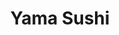 ---
layout: place
title: "Yama Sushi"
permalink: /utah/park-city/yama-sushi.html
stateAbbr: UT
stateName: Utah
cityName: Park City
seo:
  name: "Yama Sushi"
  type: Restaurant
  links: null
description: "Looking for sushi in Park City, Utah? Check out Yama Sushi for a delightful Japanese dining experience. Enjoy a variety of sushi and other dishes in a welcom..."
place_id: ChIJAQBAOf1yUocReb8aTyEz2fs
photos:
  - name: >-
      places/ChIJAQBAOf1yUocReb8aTyEz2fs/photos/AeeoHcIkvfHbL9J6Ew0e2PkeLefPQmH5He6EVUtli8pbn6iHY8yW5gGYRfSLt9_0UufYfVckfzcSC6veIdQGwIRS3L3mkokQOlHCT8y7XQcI71cOYyXf1BICGmBCLxIhFj1AbkyNrnoLTV9DbMTdLbfbE5u56oHAkEejGXS7KMKQWLMUUGSNi0rNtaWKtEm9v36mAIsrhfBhuSRG2r3si0HmB-ot6Ei6BywsaeCwIbLLzF4NbmR5yNtZeq-CwjYhHZAvnxQ9ktyuI_FrXlD0EO_I9d_qho0CKFB7uNQ9UoekPbh3IA
    widthPx: 1402
    heightPx: 900
    authorAttributions:
      - displayName: Yama Sushi
        uri: https://maps.google.com/maps/contrib/104080573880635958533
        photoUri: >-
          https://lh3.googleusercontent.com/a-/ALV-UjXGONguOkgVcIQc4_dEju_PJQaTwpMeH8zUoqPBnY0xpVYw6zh7=s100-p-k-no-mo
    flagContentUri: >-
      https://www.google.com/local/imagery/report/?cb_client=maps_api_places.places_api&image_key=!1e10!2sAF1QipPc-lgH6fzrNc0oJ_Y1e01Zsn1Dht6jtI_zmQnf&hl=en-US
    googleMapsUri: >-
      https://www.google.com/maps/place//data=!3m4!1e2!3m2!1sAF1QipPc-lgH6fzrNc0oJ_Y1e01Zsn1Dht6jtI_zmQnf!2e10!4m2!3m1!1s0x875272fd39400001:0xfbd933214f1abf79
  - name: >-
      places/ChIJAQBAOf1yUocReb8aTyEz2fs/photos/AeeoHcJPhlSkYrsQS8RBHJx9VoRnuNinOYwxAhrv3lgVmYN9md28Ovc1w-lf6cP1DtAhYsVMFLOmrhvi5PsNXFHSeZTq62nV-M3CEmY4JpfmgQdlx-MZRIkQcDE1-U8-ZKys75qUgVxrygtSSiDMZyqvmLbGW47KdYRYE7sM4XnXeYQmsQ0WIafn6JHL1W0O7bQ8Ugng6njMchZSD5qZuQEXsijyVD0IRUwlXSqAXNLo7bcVY5yAhdO41qi9AEheb9xfoLpX_uYl2P4cL8sQ6cw6Rl4NVcOp_raIgfw9qMT6X-llsg
    widthPx: 1199
    heightPx: 840
    authorAttributions:
      - displayName: Yama Sushi
        uri: https://maps.google.com/maps/contrib/104080573880635958533
        photoUri: >-
          https://lh3.googleusercontent.com/a-/ALV-UjXGONguOkgVcIQc4_dEju_PJQaTwpMeH8zUoqPBnY0xpVYw6zh7=s100-p-k-no-mo
    flagContentUri: >-
      https://www.google.com/local/imagery/report/?cb_client=maps_api_places.places_api&image_key=!1e10!2sAF1QipMR6371iF6Q2HtChzbFkveuyROhYv0JRrkrT_Ox&hl=en-US
    googleMapsUri: >-
      https://www.google.com/maps/place//data=!3m4!1e2!3m2!1sAF1QipMR6371iF6Q2HtChzbFkveuyROhYv0JRrkrT_Ox!2e10!4m2!3m1!1s0x875272fd39400001:0xfbd933214f1abf79
  - name: >-
      places/ChIJAQBAOf1yUocReb8aTyEz2fs/photos/AeeoHcLz1QOtj68OiKwpnccdOTu21PRdqP7RdURRmiGBwGGXGUrS7YQqhjuF4Ca33M0MqKPCL75SK8RvgIUNEfQYVge2HN8ZxpCoJnHPPFaR0xdw5hidj_mmkNu6lEegup2slMmPuan-GhjUo8uXpQNtNPDRoJBMg6Ka1UGPH7LFYxwXylc7xfzWrNrHd051EHSPeNMjcYE_noC9CCw13wfMAljPTncEQ2F1xo4q5wq4kqyTb_CctwHHntP7ydYUrr89EnK8LNUWAr52XLfLIDtQvphMMAXCGNbX4PlBo1fvm6ueEQ
    widthPx: 1399
    heightPx: 900
    authorAttributions:
      - displayName: Yama Sushi
        uri: https://maps.google.com/maps/contrib/104080573880635958533
        photoUri: >-
          https://lh3.googleusercontent.com/a-/ALV-UjXGONguOkgVcIQc4_dEju_PJQaTwpMeH8zUoqPBnY0xpVYw6zh7=s100-p-k-no-mo
    flagContentUri: >-
      https://www.google.com/local/imagery/report/?cb_client=maps_api_places.places_api&image_key=!1e10!2sAF1QipN4ngmeSwe5vJB4wLJ6zRoozVEqgaUUXAs910JX&hl=en-US
    googleMapsUri: >-
      https://www.google.com/maps/place//data=!3m4!1e2!3m2!1sAF1QipN4ngmeSwe5vJB4wLJ6zRoozVEqgaUUXAs910JX!2e10!4m2!3m1!1s0x875272fd39400001:0xfbd933214f1abf79
  - name: >-
      places/ChIJAQBAOf1yUocReb8aTyEz2fs/photos/AeeoHcIHPqnD8OEOe7GTnfFBDLgOeD3ZPrNl9ltJFo5JiBSs6C7jJme2flZSctYnGzQsdvBxbPIW-f5rqhfAGq9xmQQdwB_Lkoo0wn17jFEOE2n56tcMmo0U_ZQJE4_JVbRTJTPkgoMs-cWv9niWemTdWHyXBCq2CPhwYrmzfTbnCo0EQedpnUtpevMItyqyJnKGCtNIQaBKN9n1zGY2XVVDKCsIFuVtaFdlhwsnbOZYpo7YXg7nanz8wxqvT8hBSt9mE4C6xJyRmaV15aDGQFJKN3-l0rq8pl_rDcHcAKhTI4Raew
    widthPx: 4800
    heightPx: 3204
    authorAttributions:
      - displayName: Yama Sushi
        uri: https://maps.google.com/maps/contrib/104080573880635958533
        photoUri: >-
          https://lh3.googleusercontent.com/a-/ALV-UjXGONguOkgVcIQc4_dEju_PJQaTwpMeH8zUoqPBnY0xpVYw6zh7=s100-p-k-no-mo
    flagContentUri: >-
      https://www.google.com/local/imagery/report/?cb_client=maps_api_places.places_api&image_key=!1e10!2sAF1QipOjWx6hBYGcICMZEOVhltoVh6XCTjBuZ6LC4LPx&hl=en-US
    googleMapsUri: >-
      https://www.google.com/maps/place//data=!3m4!1e2!3m2!1sAF1QipOjWx6hBYGcICMZEOVhltoVh6XCTjBuZ6LC4LPx!2e10!4m2!3m1!1s0x875272fd39400001:0xfbd933214f1abf79
  - name: >-
      places/ChIJAQBAOf1yUocReb8aTyEz2fs/photos/AeeoHcKCQD6tuiNiMFvVw7HtSEz7t5LHFGl6tKYkgb3DePAj3CzGSOVsp1fZ4VtEm41X5-fWhaaLfUb3UFZVMkXuQ_-yyiafXicenh0db8XtLcE3P6J9WlWKcD6niKW9PPtjQR-kikNj4Bu0YeaYq2MlFBmsDtV9zuZBgInzdGz3yGaE05wqV5HpF9qakjULPfi95h9O6ZnpZqj0sJdXJhjNr01cZZgZH_spxLTPaGeD_JWOCk0WB9wCxYBaBF7u72QtcCwnF35t8-W-VUstHKq8Z9NiuHZyfVxMskjbw_I0UdvO2g
    widthPx: 2026
    heightPx: 3514
    authorAttributions:
      - displayName: Yama Sushi
        uri: https://maps.google.com/maps/contrib/104080573880635958533
        photoUri: >-
          https://lh3.googleusercontent.com/a-/ALV-UjXGONguOkgVcIQc4_dEju_PJQaTwpMeH8zUoqPBnY0xpVYw6zh7=s100-p-k-no-mo
    flagContentUri: >-
      https://www.google.com/local/imagery/report/?cb_client=maps_api_places.places_api&image_key=!1e10!2sAF1QipOanv7MU7gtbLkKxeUiJkmSK41zfRjgWVmn8mm7&hl=en-US
    googleMapsUri: >-
      https://www.google.com/maps/place//data=!3m4!1e2!3m2!1sAF1QipOanv7MU7gtbLkKxeUiJkmSK41zfRjgWVmn8mm7!2e10!4m2!3m1!1s0x875272fd39400001:0xfbd933214f1abf79
  - name: >-
      places/ChIJAQBAOf1yUocReb8aTyEz2fs/photos/AeeoHcJ2SuBSXr5WuAoE_He2cN29E_vtv_TwuMMQiajeVWXKW63mFFv5LFENgqRkXt2YvCfnhFkrTISrzaQtXEuVuLEsImmnwGadoDEkkUR1wnXJrgt8X2LzIfGkaWJ7dAR8MGJId7-yUBJeC4usB5mphH1JzewXQkEWTkMNtKtejPVb0E-8ylp0QbYjGdvEQ7ptbmIdIp8OW2unAIQqGmBL1glla6iFWjPEepkux7ykwqAocteOOxx-HQmwJ-RKg3nlXoeAzZlKDZNZ-dW2tLpxjwEoPO4DobT_uYO7W25YQH1BfQ
    widthPx: 3600
    heightPx: 4800
    authorAttributions:
      - displayName: Yama Sushi
        uri: https://maps.google.com/maps/contrib/104080573880635958533
        photoUri: >-
          https://lh3.googleusercontent.com/a-/ALV-UjXGONguOkgVcIQc4_dEju_PJQaTwpMeH8zUoqPBnY0xpVYw6zh7=s100-p-k-no-mo
    flagContentUri: >-
      https://www.google.com/local/imagery/report/?cb_client=maps_api_places.places_api&image_key=!1e10!2sAF1QipMAg-1Vlvu3AG977FD5FerQLTukAmcQ772x-8uV&hl=en-US
    googleMapsUri: >-
      https://www.google.com/maps/place//data=!3m4!1e2!3m2!1sAF1QipMAg-1Vlvu3AG977FD5FerQLTukAmcQ772x-8uV!2e10!4m2!3m1!1s0x875272fd39400001:0xfbd933214f1abf79
  - name: >-
      places/ChIJAQBAOf1yUocReb8aTyEz2fs/photos/AeeoHcITZAqkk9NjnDIpowE3SDlBZHqqyVUf2MKHVbwxY1CUoUM8emYJYr7vcWuGyOlwS8stRJF4Z0-kab3eXfgtTcsRDtzffnbwJjH7Ul6k0EOMOi49sn7Zm0rg7kp6fpYMcYc4L83BkXi4W8Y5xZAJIHRdWbAVtXSUiEsiK6jAtpQYlS-uDa9Zdmg2EMy9OmL7PMJkg9IyOIhHnXXKwbW2162VALWa9s97yr-SdkeAdV-1uI5iD9tIMj_8AAPyPLZApioneo49bXESwDJaddoKdMVs5_KKErFCxDf2nvLFftmGZM737p5MPKs7lLVXKnNtB1YObT83qkdoNHosVnEOqeK1hLHo13Rcr5ijSLCPWIL_PbbLhrKczn6qlI9D0wIIqq_glaMI9Y8XPs66bV2HTEouJ1w1khCWlJL4QBQWnpvLOnZN
    widthPx: 3024
    heightPx: 4032
    authorAttributions:
      - displayName: Vonnie
        uri: https://maps.google.com/maps/contrib/116678335219662213938
        photoUri: >-
          https://lh3.googleusercontent.com/a-/ALV-UjXy0MAJ-HwdfeLwBula7nBqUH8vfBkMU7eRSD3cD7ApamgRqCvj=s100-p-k-no-mo
    flagContentUri: >-
      https://www.google.com/local/imagery/report/?cb_client=maps_api_places.places_api&image_key=!1e10!2sCIHM0ogKEICAgICutIHy7wE&hl=en-US
    googleMapsUri: >-
      https://www.google.com/maps/place//data=!3m4!1e2!3m2!1sCIHM0ogKEICAgICutIHy7wE!2e10!4m2!3m1!1s0x875272fd39400001:0xfbd933214f1abf79
  - name: >-
      places/ChIJAQBAOf1yUocReb8aTyEz2fs/photos/AeeoHcJO7z4OpXo68iritZcDgmnb4wXrCrKyzLfG080-7Kti180TIA_nDcCMva98A_Uw3eRMUZUlIeNi1m3wRvN3V6c-VlHlu51PzB7Ymh3opd2jzjVFB2mY3t-zw0fksOQBj4PtsOmmlTauPAkPjpDmGv0dizwToYlg3Gg4PdIOyY3bJRIK4-EUVsYLXNf3i37pDOQ2ZkHrPeSm9sQOxNrQCSX4_cpn2C0mQhVERs_1tNTt99XUoPM4dv-mYof-9HBwgYJnGrox3piD7Ckm4UKTc47q2MG1-w2y1Z5JhKh7cCbWEg
    widthPx: 2500
    heightPx: 1724
    authorAttributions:
      - displayName: Yama Sushi
        uri: https://maps.google.com/maps/contrib/104080573880635958533
        photoUri: >-
          https://lh3.googleusercontent.com/a-/ALV-UjXGONguOkgVcIQc4_dEju_PJQaTwpMeH8zUoqPBnY0xpVYw6zh7=s100-p-k-no-mo
    flagContentUri: >-
      https://www.google.com/local/imagery/report/?cb_client=maps_api_places.places_api&image_key=!1e10!2sAF1QipOjNFVAQvujPexQiVUdIC6o0jWE3xDLIx3hnE1L&hl=en-US
    googleMapsUri: >-
      https://www.google.com/maps/place//data=!3m4!1e2!3m2!1sAF1QipOjNFVAQvujPexQiVUdIC6o0jWE3xDLIx3hnE1L!2e10!4m2!3m1!1s0x875272fd39400001:0xfbd933214f1abf79
  - name: >-
      places/ChIJAQBAOf1yUocReb8aTyEz2fs/photos/AeeoHcKrhOwXDHBLXiI_sBINxMW3KSJ_WQOFG3PaajJFeIDgzIs3gDw7HFYbhpg3FjDrtHGIyuqBq73WHdUSEoGlVUbOWi8vBwc4l4KqIwOkZrqRgP08bmbHYRQxdII1xvAj74i-P3BI5rgLD0ZKuXAA21BGSBdFgBykY_IN0TK21U4Rttich86Gt0QVIRjMtJp2IsxSgzbV9_ERNZdOmeWB9kfXWPcr6HHTNMSwzFunjHEaqr5ZxN2VSVMCUC3G8pzaVBj15Tneh8dIXLI-aj65cqzL1B0mMRAPfttqcjM77_xP5g
    widthPx: 3000
    heightPx: 1933
    authorAttributions:
      - displayName: Yama Sushi
        uri: https://maps.google.com/maps/contrib/104080573880635958533
        photoUri: >-
          https://lh3.googleusercontent.com/a-/ALV-UjXGONguOkgVcIQc4_dEju_PJQaTwpMeH8zUoqPBnY0xpVYw6zh7=s100-p-k-no-mo
    flagContentUri: >-
      https://www.google.com/local/imagery/report/?cb_client=maps_api_places.places_api&image_key=!1e10!2sAF1QipOlu8FBSw1wJfWwPoB6MYS_yCqIf8Q2Z7D8XP8c&hl=en-US
    googleMapsUri: >-
      https://www.google.com/maps/place//data=!3m4!1e2!3m2!1sAF1QipOlu8FBSw1wJfWwPoB6MYS_yCqIf8Q2Z7D8XP8c!2e10!4m2!3m1!1s0x875272fd39400001:0xfbd933214f1abf79
  - name: >-
      places/ChIJAQBAOf1yUocReb8aTyEz2fs/photos/AeeoHcL4gpUis9XkcsLURAJlrkpccb3DUq1-gz_GLJcDeRHYazAG4uJOfaKYi9H1N5fToLAvdxQHiDCNOa5P4gz0BpSTN8Hi-knMTI9xokDeVxxxtnz4O2yV51Tl9KZp3zKyCnWvvfpBPrA0FlWPvOrHijEBA7Ty4OdPf7ZlvX4-iOZGDSPNZujNZyaJF0VuIaZ_P94z_wZWqd1YPwIokFnRDHKD405CuqdGGip2nSV-2SuHEa5ZnoUtbQ7gp2YyT5APAtZ6MiAnj8cmssDmHdwI3wTBTCrgAGhrFnVgXA_N2mJP3Q
    widthPx: 3600
    heightPx: 4800
    authorAttributions:
      - displayName: Yama Sushi
        uri: https://maps.google.com/maps/contrib/104080573880635958533
        photoUri: >-
          https://lh3.googleusercontent.com/a-/ALV-UjXGONguOkgVcIQc4_dEju_PJQaTwpMeH8zUoqPBnY0xpVYw6zh7=s100-p-k-no-mo
    flagContentUri: >-
      https://www.google.com/local/imagery/report/?cb_client=maps_api_places.places_api&image_key=!1e10!2sAF1QipN-z8yKA41s0YSLdIKLYs-WdSd2zKQAMszSAld6&hl=en-US
    googleMapsUri: >-
      https://www.google.com/maps/place//data=!3m4!1e2!3m2!1sAF1QipN-z8yKA41s0YSLdIKLYs-WdSd2zKQAMszSAld6!2e10!4m2!3m1!1s0x875272fd39400001:0xfbd933214f1abf79
address: 9100 Marsac Ave Sixth Floor, Park City, UT 84060, USA
street: 9100 Marsac Ave Sixth Floor
city: Park City
state: UT
zip: '84060'
country: USA
neighborhood: null
latitude: '40.616017'
longitude: '-111.511912'
accessibility_options:
  wheelchairAccessibleParking: true
  wheelchairAccessibleEntrance: true
  wheelchairAccessibleSeating: true
business_status: CLOSED_TEMPORARILY
name: Yama Sushi
google_maps_links:
  directionsUri: >-
    https://www.google.com/maps/dir//''/data=!4m7!4m6!1m1!4e2!1m2!1m1!1s0x875272fd39400001:0xfbd933214f1abf79!3e0
  placeUri: https://maps.google.com/?cid=18147592391620214649
  writeAReviewUri: >-
    https://www.google.com/maps/place//data=!4m3!3m2!1s0x875272fd39400001:0xfbd933214f1abf79!12e1
  reviewsUri: >-
    https://www.google.com/maps/place//data=!4m4!3m3!1s0x875272fd39400001:0xfbd933214f1abf79!9m1!1b1
  photosUri: >-
    https://www.google.com/maps/place//data=!4m3!3m2!1s0x875272fd39400001:0xfbd933214f1abf79!10e5
primary_type: Sushi Restaurant
opening_hours:
  regular: null
  current: null
secondary_opening_hours:
  regular:
    weekdayDescriptions: null
    type: null
  current:
    weekdayDescriptions: null
    type: null
phone: null
price_level: null
price_range: null
rating: null
rating_count: 0
website: null
reviews: null
parking_options: null
payment_options: null
allow_dogs: null
curbside_pickup: null
delivery: null
dine_in: null
good_for_children: null
good_for_groups: null
good_for_sports: null
live_music: null
menu_for_children: null
outdoor_seating: null
reservable: null
restroom: null
serves_beer: null
serves_breakfast: null
serves_brunch: null
serves_cocktails: null
serves_coffee: null
serves_dinner: null
serves_dessert: null
serves_lunch: null
serves_vegetarian_food: null
serves_wine: null
takeout: null
summary: null

---